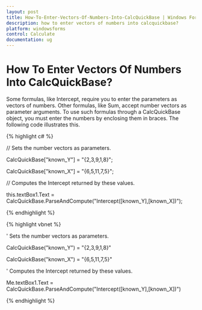 ```yaml
---
layout: post
title: How-To-Enter-Vectors-Of-Numbers-Into-CalcQuickBase | Windows Forms | Syncfusion
description: how to enter vectors of numbers into calcquickbase?
platform: windowsforms
control: Calculate
documentation: ug
---
```


# How To Enter Vectors Of Numbers Into CalcQuickBase?

Some formulas, like Intercept, require you to enter the parameters as vectors of numbers. Other formulas, like Sum, accept number vectors as parameter arguments. To use such formulas through a CalcQuickBase object, you must enter the numbers by enclosing them in braces. The following code illustrates this.

{% highlight c# %}



// Sets the number vectors as parameters.

CalcQuickBase["known_Y"] = "{2,3,9,1,8}";

CalcQuickBase["known_X"] = "{6,5,11,7,5}";



// Computes the Intercept returned by these values.

this.textBox1.Text = CalcQuickBase.ParseAndCompute("Intercept([known_Y],[known_X])");

{% endhighlight %}

{% highlight vbnet %}



' Sets the number vectors as parameters.

CalcQuickBase("known_Y") = "{2,3,9,1,8}"

CalcQuickBase("known_X") = "{6,5,11,7,5}"



' Computes the Intercept returned by these values.

Me.textBox1.Text = CalcQuickBase.ParseAndCompute("Intercept([known_Y],[known_X])")

{% endhighlight %}

